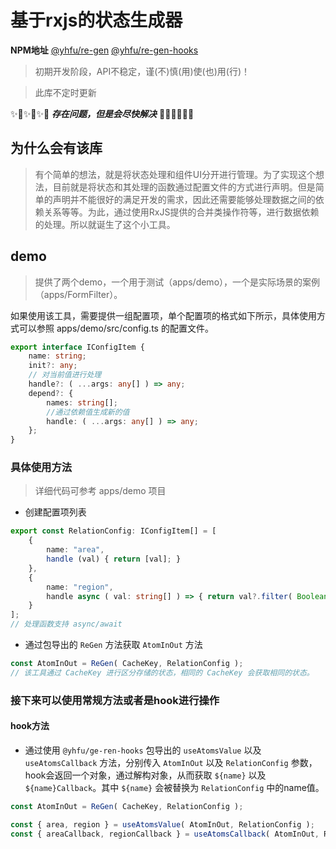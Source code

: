 # 基于rxjs的状态生成器

**NPM地址** [@yhfu/re-gen](https://www.npmjs.com/package/@yhfu/re-gen)  [@yhfu/re-gen-hooks](https://www.npmjs.com/package/@yhfu/re-gen-hooks)

> 初期开发阶段，API不稳定，谨(不)慎(用)使(也)用(行)！

> 此库不定时更新

<!-- ## 遗留问题说明

该库在实现的过程中采用的是 `BehaviorSubject` 进行实现。更具 `BehaviorSubject` 的特性，在使用的过程中会存在一个缓存，这个问题会导致有些更具配置项的处理函数需要更多的判断进行处理，或者就没办法处理（具体case相见 apps/demo/src/config 中name为 testMoreMoreDepend 的配置项问题 ）。

❕❕❕强烈建议❕❕❕：在使用的过程中最好有一定的规范，例如只对**没有依赖项的数据**（可以将有依赖项的数据当作没有依赖项数据的计算值）进行修改等等。 -->

✨🌟✨🌟✨🌟 ***存在问题，但是会尽快解决*** 🌟✨🌟✨🌟✨

## 为什么会有该库
> 有个简单的想法，就是将状态处理和组件UI分开进行管理。为了实现这个想法，目前就是将状态和其处理的函数通过配置文件的方式进行声明。但是简单的声明并不能很好的满足开发的需求，因此还需要能够处理数据之间的依赖关系等等。为此，通过使用RxJS提供的合并类操作符等，进行数据依赖的处理。所以就诞生了这个小工具。

## demo
> 提供了两个demo，一个用于测试（apps/demo），一个是实际场景的案例（apps/FormFilter）。

如果使用该工具，需要提供一组配置项，单个配置项的格式如下所示，具体使用方式可以参照 apps/demo/src/config.ts 的配置文件。

```typescript
export interface IConfigItem {
	name: string;
	init?: any;
    // 对当前值进行处理
	handle?: ( ...args: any[] ) => any;
	depend?: {
		names: string[];
        //通过依赖值生成新的值
		handle: ( ...args: any[] ) => any;
	};
}
```

### 具体使用方法
> 详细代码可参考 apps/demo 项目

- 创建配置项列表
```typescript
export const RelationConfig: IConfigItem[] = [
	{
		name: "area",
		handle (val) { return [val]; }
	},
	{
		name: "region",
		handle async ( val: string[] ) => { return val?.filter( Boolean ); }
	}
];
// 处理函数支持 async/await
```

- 通过包导出的 `ReGen` 方法获取 `AtomInOut` 方法
```typescript
const AtomInOut = ReGen( CacheKey, RelationConfig );
// 该工具通过 CacheKey 进行区分存储的状态，相同的 CacheKey 会获取相同的状态。
```

### 接下来可以使用常规方法或者是hook进行操作

#### hook方法
- 通过使用 `@yhfu/ge-ren-hooks` 包导出的 `useAtomsValue` 以及 `useAtomsCallback` 方法，分别传入 `AtomInOut` 以及 `RelationConfig` 参数，hook会返回一个对象，通过解构对象，从而获取 `${name}` 以及 `${name}Callback`。其中 `${name}` 会被替换为 `RelationConfig` 中的name值。

```typescript
const AtomInOut = ReGen( CacheKey, RelationConfig );

const { area, region } = useAtomsValue( AtomInOut, RelationConfig );
const { areaCallback, regionCallback } = useAtomsCallback( AtomInOut, RelationConfig );
  
```